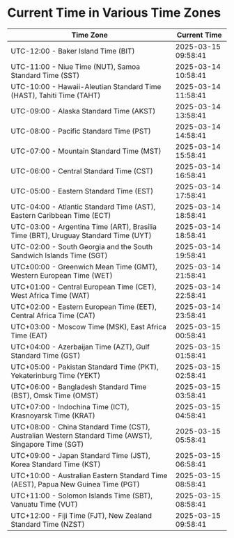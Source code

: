 # Current Time in Various Time Zones

| Time Zone | Current Time |
|-----------|--------------|
| UTC-12:00 - Baker Island Time (BIT) | 2025-03-15 09:58:41 |
| UTC-11:00 - Niue Time (NUT), Samoa Standard Time (SST) | 2025-03-14 10:58:41 |
| UTC-10:00 - Hawaii-Aleutian Standard Time (HAST), Tahiti Time (TAHT) | 2025-03-14 11:58:41 |
| UTC-09:00 - Alaska Standard Time (AKST) | 2025-03-14 13:58:41 |
| UTC-08:00 - Pacific Standard Time (PST) | 2025-03-14 14:58:41 |
| UTC-07:00 - Mountain Standard Time (MST) | 2025-03-14 15:58:41 |
| UTC-06:00 - Central Standard Time (CST) | 2025-03-14 16:58:41 |
| UTC-05:00 - Eastern Standard Time (EST) | 2025-03-14 17:58:41 |
| UTC-04:00 - Atlantic Standard Time (AST), Eastern Caribbean Time (ECT) | 2025-03-14 18:58:41 |
| UTC-03:00 - Argentina Time (ART), Brasília Time (BRT), Uruguay Standard Time (UYT) | 2025-03-14 18:58:41 |
| UTC-02:00 - South Georgia and the South Sandwich Islands Time (SGT) | 2025-03-14 19:58:41 |
| UTC±00:00 - Greenwich Mean Time (GMT), Western European Time (WET) | 2025-03-14 21:58:41 |
| UTC+01:00 - Central European Time (CET), West Africa Time (WAT) | 2025-03-14 22:58:41 |
| UTC+02:00 - Eastern European Time (EET), Central Africa Time (CAT) | 2025-03-14 23:58:41 |
| UTC+03:00 - Moscow Time (MSK), East Africa Time (EAT) | 2025-03-15 00:58:41 |
| UTC+04:00 - Azerbaijan Time (AZT), Gulf Standard Time (GST) | 2025-03-15 01:58:41 |
| UTC+05:00 - Pakistan Standard Time (PKT), Yekaterinburg Time (YEKT) | 2025-03-15 02:58:41 |
| UTC+06:00 - Bangladesh Standard Time (BST), Omsk Time (OMST) | 2025-03-15 03:58:41 |
| UTC+07:00 - Indochina Time (ICT), Krasnoyarsk Time (KRAT) | 2025-03-15 04:58:41 |
| UTC+08:00 - China Standard Time (CST), Australian Western Standard Time (AWST), Singapore Time (SGT) | 2025-03-15 05:58:41 |
| UTC+09:00 - Japan Standard Time (JST), Korea Standard Time (KST) | 2025-03-15 06:58:41 |
| UTC+10:00 - Australian Eastern Standard Time (AEST), Papua New Guinea Time (PGT) | 2025-03-15 08:58:41 |
| UTC+11:00 - Solomon Islands Time (SBT), Vanuatu Time (VUT) | 2025-03-15 08:58:41 |
| UTC+12:00 - Fiji Time (FJT), New Zealand Standard Time (NZST) | 2025-03-15 09:58:41 |
